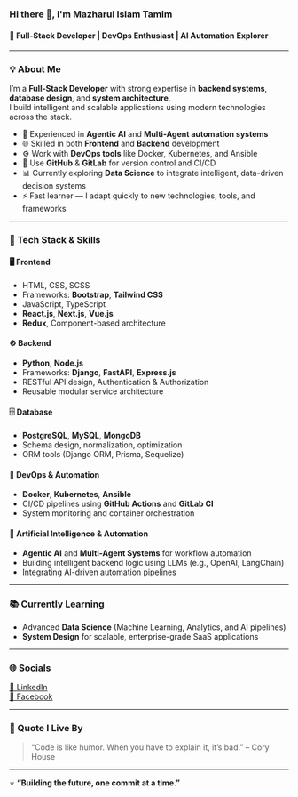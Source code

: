 ### Hi there 👋, I'm **Mazharul Islam Tamim**
#### 🚀 Full-Stack Developer | DevOps Enthusiast | AI Automation Explorer

---

### 💡 About Me

I’m a **Full-Stack Developer** with strong expertise in **backend systems**, **database design**, and **system architecture**.  
I build intelligent and scalable applications using modern technologies across the stack.

- 🧠 Experienced in **Agentic AI** and **Multi-Agent automation systems**
- 🌐 Skilled in both **Frontend** and **Backend** development  
- ⚙️ Work with **DevOps tools** like Docker, Kubernetes, and Ansible  
- 🧩 Use **GitHub** & **GitLab** for version control and CI/CD  
- 📊 Currently exploring **Data Science** to integrate intelligent, data-driven decision systems  
- ⚡ Fast learner — I adapt quickly to new technologies, tools, and frameworks  

---

### 🧰 Tech Stack & Skills

#### 🖥️ Frontend
- HTML, CSS, SCSS  
- Frameworks: **Bootstrap**, **Tailwind CSS**  
- JavaScript, TypeScript  
- **React.js**, **Next.js**, **Vue.js**  
- **Redux**, Component-based architecture  

#### ⚙️ Backend
- **Python**, **Node.js**  
- Frameworks: **Django**, **FastAPI**, **Express.js**  
- RESTful API design, Authentication & Authorization  
- Reusable modular service architecture  

#### 🗄️ Database
- **PostgreSQL**, **MySQL**, **MongoDB**  
- Schema design, normalization, optimization  
- ORM tools (Django ORM, Prisma, Sequelize)

#### 🧩 DevOps & Automation
- **Docker**, **Kubernetes**, **Ansible**  
- CI/CD pipelines using **GitHub Actions** and **GitLab CI**  
- System monitoring and container orchestration  

#### 🤖 Artificial Intelligence & Automation
- **Agentic AI** and **Multi-Agent Systems** for workflow automation  
- Building intelligent backend logic using LLMs (e.g., OpenAI, LangChain)  
- Integrating AI-driven automation pipelines  

---

### 📚 Currently Learning
- Advanced **Data Science** (Machine Learning, Analytics, and AI pipelines)
- **System Design** for scalable, enterprise-grade SaaS applications

---

### 🌐 Socials
[💼 LinkedIn](https://www.linkedin.com/in/mazharul-islam-5194a5204/)  
[📘 Facebook](https://www.facebook.com/mazharul.tamim.28/)

---

### 🧠 Quote I Live By
> “Code is like humor. When you have to explain it, it’s bad.” – Cory House

---

⭐ **“Building the future, one commit at a time.”**
